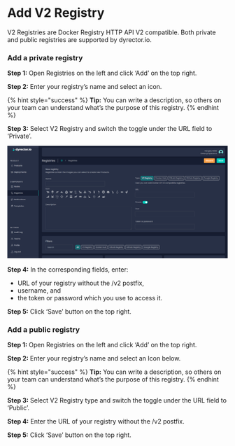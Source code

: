 # Add V2 Registry

V2 Registries are Docker Registry HTTP API V2 compatible. Both private and public registries are supported by dyrector.io.

### Add a private registry

**Step 1:** Open Registries on the left and click ‘Add’ on the top right.

**Step 2:** Enter your registry’s name and select an icon.

{% hint style="success" %}
**Tip:** You can write a description, so others on your team can understand what’s the purpose of this registry.
{% endhint %}

**Step 3:** Select V2 Registry and switch the toggle under the URL field to ‘Private’.

![](../../../.gitbook/assets/dyrector-io-v2-registry.png)

**Step 4:** In the corresponding fields, enter:

* URL of your registry without the /v2 postfix,
* username, and
* the token or password which you use to access it.

**Step 5:** Click ‘Save’ button on the top right.

### **Add a public registry**

**Step 1:** Open Registries on the left and click ‘Add’ on the top right.

**Step 2:** Enter your registry’s name and select an Icon below.

{% hint style="success" %}
**Tip:** You can write a description, so others on your team can understand what’s the purpose of this registry.
{% endhint %}

**Step 3:** Select V2 Registry type and switch the toggle under the URL field to ‘Public’.

**Step 4:** Enter the URL of your registry without the /v2 postfix.

**Step 5:** Click ‘Save’ button on the top right.
